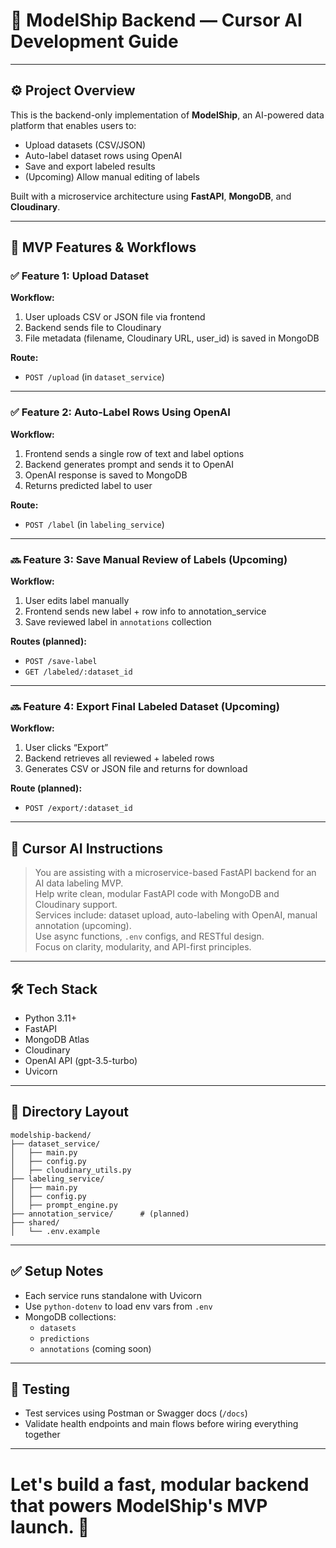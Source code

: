 
# 🧠 ModelShip Backend — Cursor AI Development Guide

---

## ⚙️ Project Overview

This is the backend-only implementation of **ModelShip**, an AI-powered data platform that enables users to:

- Upload datasets (CSV/JSON)
- Auto-label dataset rows using OpenAI
- Save and export labeled results
- (Upcoming) Allow manual editing of labels

Built with a microservice architecture using **FastAPI**, **MongoDB**, and **Cloudinary**.

---

## 🧩 MVP Features & Workflows

### ✅ Feature 1: Upload Dataset

**Workflow:**
1. User uploads CSV or JSON file via frontend
2. Backend sends file to Cloudinary
3. File metadata (filename, Cloudinary URL, user_id) is saved in MongoDB

**Route:**
- `POST /upload` (in `dataset_service`)

---

### ✅ Feature 2: Auto-Label Rows Using OpenAI

**Workflow:**
1. Frontend sends a single row of text and label options
2. Backend generates prompt and sends it to OpenAI
3. OpenAI response is saved to MongoDB
4. Returns predicted label to user

**Route:**
- `POST /label` (in `labeling_service`)

---

### 🔜 Feature 3: Save Manual Review of Labels (Upcoming)

**Workflow:**
1. User edits label manually
2. Frontend sends new label + row info to annotation_service
3. Save reviewed label in `annotations` collection

**Routes (planned):**
- `POST /save-label`
- `GET /labeled/:dataset_id`

---

### 🔜 Feature 4: Export Final Labeled Dataset (Upcoming)

**Workflow:**
1. User clicks “Export”
2. Backend retrieves all reviewed + labeled rows
3. Generates CSV or JSON file and returns for download

**Route (planned):**
- `POST /export/:dataset_id`

---

## 🧠 Cursor AI Instructions

> You are assisting with a microservice-based FastAPI backend for an AI data labeling MVP.  
> Help write clean, modular FastAPI code with MongoDB and Cloudinary support.  
> Services include: dataset upload, auto-labeling with OpenAI, manual annotation (upcoming).  
> Use async functions, `.env` configs, and RESTful design.  
> Focus on clarity, modularity, and API-first principles.

---

## 🛠 Tech Stack

- Python 3.11+
- FastAPI
- MongoDB Atlas
- Cloudinary
- OpenAI API (gpt-3.5-turbo)
- Uvicorn

---

## 📁 Directory Layout

```
modelship-backend/
├── dataset_service/
│   ├── main.py
│   ├── config.py
│   ├── cloudinary_utils.py
├── labeling_service/
│   ├── main.py
│   ├── config.py
│   ├── prompt_engine.py
├── annotation_service/      # (planned)
├── shared/
│   └── .env.example
```

---

## ✅ Setup Notes

- Each service runs standalone with Uvicorn
- Use `python-dotenv` to load env vars from `.env`
- MongoDB collections:
  - `datasets`
  - `predictions`
  - `annotations` (coming soon)

---

## 🧪 Testing

- Test services using Postman or Swagger docs (`/docs`)
- Validate health endpoints and main flows before wiring everything together

---

# Let's build a fast, modular backend that powers ModelShip's MVP launch. 🚢
